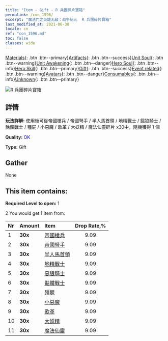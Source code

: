 ```yaml
---
title: "Item - Gift - R 兵團碎片寶箱"
permalink: /con_1596/
excerpt: "魔法门之英雄无敌：战争纪元  R 兵團碎片寶箱"
last_modified_at: 2021-06-30
locale: cn
ref: "con_1596.md"
toc: false
classes: wide
---
```

 [Materials](/ItemsCN/){: .btn .btn--primary}[Artifacts](/ItemsCN/Artifacts/){: .btn .btn--success}[Unit Soul](/ItemsCN/UnitSoul/){: .btn .btn--warning}[Unit Awakening](/ItemsCN/UnitAwakening/){: .btn .btn--danger}[Hero Soul](/ItemsCN/HeroSoul/){: .btn .btn--info}[Hero Skill](/ItemsCN/HeroSkill/){: .btn .btn--primary}[Gift](/ItemsCN/Gift/){: .btn .btn--success}[Event related](/ItemsCN/Events/){: .btn .btn--warning}[Avatars](/ItemsCN/Avatars/){: .btn .btn--danger}[Consumables](/ItemsCN/Consumables/){: .btn .btn--info}[Unknown](/ItemsCN/Unknown/){: .btn .btn--primary}

 ![R 兵團碎片寶箱](/images/t/i_907208.png)

## 詳情
 **玩法詳解:** 使用後可從帝國槍兵 / 帝國弩手 / 半人馬首領 / 地精戰士 / 餓狼騎士 / 骷髏戰士 / 殭屍 / 小惡魔 / 歌革 / 大妖精 / 魔法仙靈碎片 x30中，隨機獲得 1 個

 **Quality:** <span style="color: #0000CD">OK</span>

 **Type:** Gift

## Gather

  None

## This item contains:

 **Required Level to open:** 1

 2 You would get **1** item  from:

  | Nr | Amount |     Item    | Drop Rate,% |
  |:---|:-------|:------------|:---------:|
  | 1 |  **30x** | [帝國槍兵](/cn/Items/unt_190/) | 9.09 | 
  | 2 |  **30x** | [帝國弩手](/cn/Items/unt_191/) | 9.09 | 
  | 3 |  **30x** | [半人馬首領](/cn/Items/unt_199/) | 9.09 | 
  | 4 |  **30x** | [地精戰士](/cn/Items/unt_217/) | 9.09 | 
  | 5 |  **30x** | [惡狼騎士](/cn/Items/unt_218/) | 9.09 | 
  | 6 |  **30x** | [骷髏戰士](/cn/Items/unt_208/) | 9.09 | 
  | 7 |  **30x** | [殭屍](/cn/Items/unt_209/) | 9.09 | 
  | 8 |  **30x** | [小惡魔](/cn/Items/unt_226/) | 9.09 | 
  | 9 |  **30x** | [歌革](/cn/Items/unt_227/) | 9.09 | 
  | 10 |  **30x** | [大妖精](/cn/Items/unt_235/) | 9.09 | 
  | 11 |  **30x** | [魔法仙靈](/cn/Items/unt_262/) | 9.09 | 
